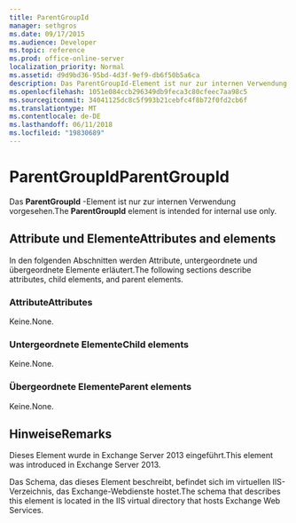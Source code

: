 ```yaml
---
title: ParentGroupId
manager: sethgros
ms.date: 09/17/2015
ms.audience: Developer
ms.topic: reference
ms.prod: office-online-server
localization_priority: Normal
ms.assetid: d9d9bd36-95bd-4d3f-9ef9-db6f50b5a6ca
description: Das ParentGroupId-Element ist nur zur internen Verwendung vorgesehen.
ms.openlocfilehash: 1051e084ccb296349db9feca3c80cfeec7aa98c5
ms.sourcegitcommit: 34041125dc8c5f993b21cebfc4f8b72f0fd2cb6f
ms.translationtype: MT
ms.contentlocale: de-DE
ms.lasthandoff: 06/11/2018
ms.locfileid: "19830689"
---
```

# <a name="parentgroupid"></a><span data-ttu-id="4f114-103">ParentGroupId</span><span class="sxs-lookup"><span data-stu-id="4f114-103">ParentGroupId</span></span>

<span data-ttu-id="4f114-104">Das **ParentGroupId** -Element ist nur zur internen Verwendung vorgesehen.</span><span class="sxs-lookup"><span data-stu-id="4f114-104">The **ParentGroupId** element is intended for internal use only.</span></span> 

## <a name="attributes-and-elements"></a><span data-ttu-id="4f114-105">Attribute und Elemente</span><span class="sxs-lookup"><span data-stu-id="4f114-105">Attributes and elements</span></span>

<span data-ttu-id="4f114-106">In den folgenden Abschnitten werden Attribute, untergeordnete und übergeordnete Elemente erläutert.</span><span class="sxs-lookup"><span data-stu-id="4f114-106">The following sections describe attributes, child elements, and parent elements.</span></span>
  
### <a name="attributes"></a><span data-ttu-id="4f114-107">Attribute</span><span class="sxs-lookup"><span data-stu-id="4f114-107">Attributes</span></span>

<span data-ttu-id="4f114-108">Keine.</span><span class="sxs-lookup"><span data-stu-id="4f114-108">None.</span></span>
  
### <a name="child-elements"></a><span data-ttu-id="4f114-109">Untergeordnete Elemente</span><span class="sxs-lookup"><span data-stu-id="4f114-109">Child elements</span></span>

<span data-ttu-id="4f114-110">Keine.</span><span class="sxs-lookup"><span data-stu-id="4f114-110">None.</span></span>
  
### <a name="parent-elements"></a><span data-ttu-id="4f114-111">Übergeordnete Elemente</span><span class="sxs-lookup"><span data-stu-id="4f114-111">Parent elements</span></span>

<span data-ttu-id="4f114-112">Keine.</span><span class="sxs-lookup"><span data-stu-id="4f114-112">None.</span></span>
  
## <a name="remarks"></a><span data-ttu-id="4f114-113">Hinweise</span><span class="sxs-lookup"><span data-stu-id="4f114-113">Remarks</span></span>

<span data-ttu-id="4f114-114">Dieses Element wurde in Exchange Server 2013 eingeführt.</span><span class="sxs-lookup"><span data-stu-id="4f114-114">This element was introduced in Exchange Server 2013.</span></span>
  
<span data-ttu-id="4f114-115">Das Schema, das dieses Element beschreibt, befindet sich im virtuellen IIS-Verzeichnis, das Exchange-Webdienste hostet.</span><span class="sxs-lookup"><span data-stu-id="4f114-115">The schema that describes this element is located in the IIS virtual directory that hosts Exchange Web Services.</span></span>
  

